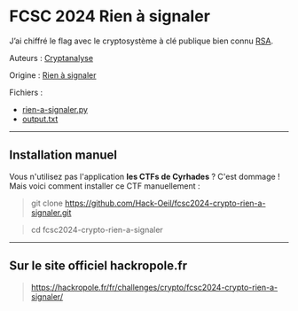 # FCSC 2024 Rien à signaler

J’ai chiffré le flag avec le cryptosystème à clé publique bien connu [RSA](https://fr.wikipedia.org/wiki/Chiffrement_RSA).



Auteurs : [Cryptanalyse](https://x.com/Cryptanalyse)

Origine : [Rien à signaler](https://hackropole.fr/fr/challenges/crypto/fcsc2024-crypto-rien-a-signaler/)


Fichiers :
- [rien-a-signaler.py](rien-a-signaler.py)
- [output.txt](output.txt)

-----------


## Installation manuel
Vous n'utilisez pas l'application **les CTFs de Cyrhades** ? C'est dommage !
Mais voici comment installer ce CTF manuellement :

> git clone https://github.com/Hack-Oeil/fcsc2024-crypto-rien-a-signaler.git

> cd fcsc2024-crypto-rien-a-signaler


-----------

## Sur le site officiel hackropole.fr
> https://hackropole.fr/fr/challenges/crypto/fcsc2024-crypto-rien-a-signaler/